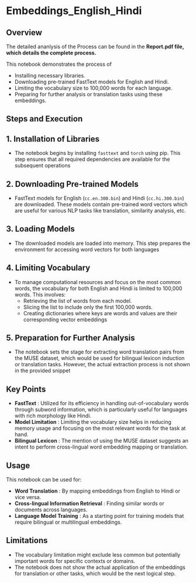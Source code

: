 # Embeddings_English_Hindi

## Overview

The detailed ananlysis of the Process can be found in the **Report.pdf file, which details the complete process.**

This notebook demonstrates the process of

- Installing necessary libraries.
- Downloading pre-trained FastText models for English and Hindi.
- Limiting the vocabulary size to 100,000 words for each language.
- Preparing for further analysis or translation tasks using these embeddings.

## Steps and Execution

## 1. **Installation of Libraries**

- The notebook begins by installing `fasttext` and `torch` using pip. This step ensures that all required dependencies are available for the subsequent operations

## 2. **Downloading Pre-trained Models**

- FastText models for English (`cc.en.300.bin`) and Hindi (`cc.hi.300.bin`) are downloaded. These models contain pre-trained word vectors which are
  useful for various NLP tasks like translation, similarity analysis, etc.

## 3. **Loading Models**

- The downloaded models are loaded into memory. This step prepares the environment for accessing word vectors for both languages

## 4. **Limiting Vocabulary**

- To manage computational resources and focus on the most
  common words, the vocabulary for both English and Hindi is limited to
  100,000 words. This involves:
  - Retrieving the list of words from each model.
  - Slicing the list to include only the first 100,000 words.
  - Creating dictionaries where keys are words and values are their corresponding vector embeddings

## 5. **Preparation for Further Analysis**

- The notebook sets the stage for extracting word
  translation pairs from the MUSE dataset, which would be used for
  bilingual lexicon induction or translation tasks. However, the actual
  extraction process is not shown in the provided snippet

## Key Points

- **FastText** : Utilized for its efficiency
  in handling out-of-vocabulary words through subword information, which
  is particularly useful for languages with rich morphology like Hindi.
- **Model Limitation** : Limiting the vocabulary size helps in reducing memory usage and focusing on the most relevant words for the task at hand.
- **Bilingual Lexicon** : The mention of using the MUSE dataset suggests an intent to perform cross-lingual word embedding mapping or translation.

## Usage

This notebook can be used for:

- **Word Translation** : By mapping embeddings from English to Hindi or vice versa.
- **Cross-lingual Information Retrieval** : Finding similar words or documents across languages.
- **Language Model Training** : As a starting point for training models that require bilingual or multilingual embeddings.

## Limitations

- The vocabulary limitation might exclude less common but potentially important words for specific contexts or domains.
- The notebook does not show the actual application of the
  embeddings for translation or other tasks, which would be the next
  logical step.
